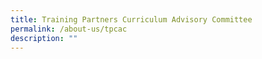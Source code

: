 ```yaml
---
title: Training Partners Curriculum Advisory Committee
permalink: /about-us/tpcac
description: ""
---
```


